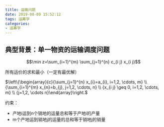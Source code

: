 ```yaml
---
title: 运输问题
date: 2019-08-09 15:52:12
tags: 运筹学
categories: 
- 运筹学
---
```


## 典型背景：单一物资的运输调度问题

<!--more-->

$$\min z=\sum_{i=1}^{m} \sum_{j=1}^{n} c_{i j} x_{i j}$$     

所有运价的求和最小（一定有最优解）

$\left\{\begin{array}{c}{\sum_{j=1}^{n} x_{i}=a_{i}, i=1,2, \cdots, m} \\ {\sum_{i=1}^{m} x_{n}=b_{j}, j=1,2, \cdots, n} \\ {x_{i j} \geq 0, i=1,2, \cdots, m} \\ {j=1,2, \cdots n}\end{array}\right.$

约束：

* 产地i运到n个销地的运量总和等于产地i的产量
* m个产地运到销地j的运量的总和等于销地j的销量

